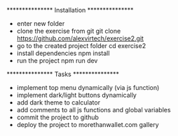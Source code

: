 *************** Installation ***************
- enter new folder
- clone the exercise from git
    git clone https://github.com/alexvirtech/exercise2.git
- go to the created project folder
    cd exercise2
- install dependencies
    npm install
- run the project
    npm run dev

*************** Tasks ***************
- implement top menu dynamically (via js function)
- implement dark/light buttons dynamically
- add dark theme to calculator
- add comments to all js functions and global variables
- commit the project to github
- deploy the project to morethanwallet.com gallery